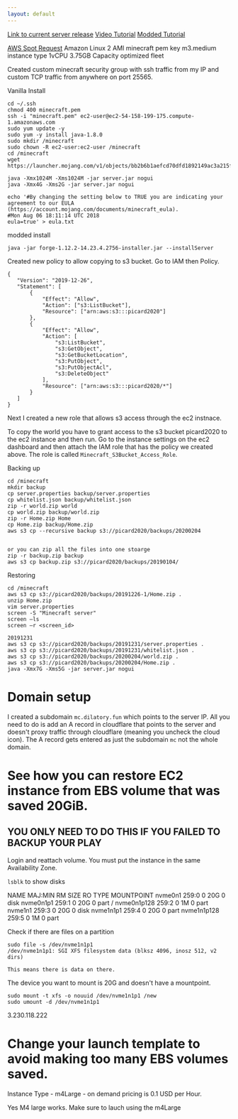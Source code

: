 ```yaml
---
layout: default
---
```



[Link to current server release](https://www.minecraft.net/en-us/download/server)
[Video Tutorial](https://www.youtube.com/watch?v=MScc0spQpmc)
[Modded Tutorial](https://medium.com/exampro/2018-modded-minecraft-server-on-aws-part-1-run-a-modded-minecraft-server-on-aws-ec2-instance-b37290462d8d)



[AWS Spot Request](https://console.aws.amazon.com/ec2sp/v1/spot/launch?region=us-east-1)
Amazon Linux 2 AMI
minecraft pem key
m3.medium instance type
1vCPU 3.75GB
Capacity optimized fleet

Created custom minecraft security group with ssh traffic from my IP and custom TCP traffic from anywhere on port 25565.

Vanilla Install
```
cd ~/.ssh
chmod 400 minecraft.pem
ssh -i "minecraft.pem" ec2-user@ec2-54-158-199-175.compute-1.amazonaws.com
sudo yum update -y
sudo yum -y install java-1.8.0
sudo mkdir /minecraft
sudo chown -R ec2-user:ec2-user /minecraft
cd /minecraft
wget https://launcher.mojang.com/v1/objects/bb2b6b1aefcd70dfd1892149ac3a215f6c636b07/server.jar

java -Xmx1024M -Xms1024M -jar server.jar nogui
java -Xmx4G -Xms2G -jar server.jar nogui

echo '#By changing the setting below to TRUE you are indicating your agreement to our EULA (https://account.mojang.com/documents/minecraft_eula).
#Mon Aug 06 18:11:14 UTC 2018
eula=true' > eula.txt
```

modded install
```
java -jar forge-1.12.2-14.23.4.2756-installer.jar --installServer
```


Created new policy to allow copying to s3 bucket. Go to IAM then Policy.

```
{
   "Version": "2019-12-26",
   "Statement": [
       {
           "Effect": "Allow",
           "Action": ["s3:ListBucket"],
           "Resource": ["arn:aws:s3:::picard2020"]
       },
       {
           "Effect": "Allow",
           "Action": [
               "s3:ListBucket",
               "s3:GetObject",
               "s3:GetBucketLocation",
               "s3:PutObject",
               "s3:PutObjectAcl",
               "s3:DeleteObject"
           ],
           "Resource": ["arn:aws:s3:::picard2020/*"]
       }
   ]
}
```

Next I created a new role that allows s3 access through the ec2 instnace.


To copy the world you have to grant access to the s3 bucket picard2020 to the ec2 instance and then run. Go to the instance settings on the ec2 dashboard and then attach the IAM role that has the policy we created above. The role is called `Minecraft_S3Bucket_Access_Role`.

Backing up
```
cd /minecraft
mkdir backup
cp server.properties backup/server.properties
cp whitelist.json backup/whitelist.json
zip -r world.zip world
cp world.zip backup/world.zip
zip -r Home.zip Home
cp Home.zip backup/Home.zip
aws s3 cp --recursive backup s3://picard2020/backups/20200204


or you can zip all the files into one stoarge
zip -r backup.zip backup
aws s3 cp backup.zip s3://picard2020/backups/20190104/
```

Restoring
```
cd /minecraft
aws s3 cp s3://picard2020/backups/20191226-1/Home.zip .
unzip Home.zip
vim server.properties
screen -S "Minecraft server"
screen –ls
screen –r <screen_id>

20191231
aws s3 cp s3://picard2020/backups/20191231/server.properties .
aws s3 cp s3://picard2020/backups/20191231/whitelist.json .
aws s3 cp s3://picard2020/backups/20200204/world.zip .
aws s3 cp s3://picard2020/backups/20200204/Home.zip .
java -Xmx7G -Xms5G -jar server.jar nogui
```

# Domain setup

I created a subdomain `mc.dilatory.fun` which points to the server IP. All you need to do is add an A record in cloudflare that points to the server and doesn't proxy traffic through cloudflare (meaning you uncheck the cloud icon). The A record gets entered as just the subdomain `mc` not the whole domain.

# See how you can restore EC2 instance from EBS volume that was saved 20GiB.

## YOU ONLY NEED TO DO THIS IF YOU FAILED TO BACKUP YOUR PLAY

Login and reattach volume. You must put the instance in the same Availability Zone.

`lsblk` to show disks

NAME          MAJ:MIN RM SIZE RO TYPE MOUNTPOINT
nvme0n1       259:0    0  20G  0 disk
 nvme0n1p1   259:1    0  20G  0 part /
 nvme0n1p128 259:2    0   1M  0 part
nvme1n1       259:3    0  20G  0 disk
 nvme1n1p1   259:4    0  20G  0 part
 nvme1n1p128 259:5    0   1M  0 part

Check if there are files on a partition
```
sudo file -s /dev/nvme1n1p1
/dev/nvme1n1p1: SGI XFS filesystem data (blksz 4096, inosz 512, v2 dirs)

This means there is data on there.
```

The device you want to mount is 20G and doesn't have a mountpoint.

```
sudo mount -t xfs -o nouuid /dev/nvme1n1p1 /new
sudo umount -d /dev/nvme1n1p1
```

3.230.118.222

# Change your launch template to avoid making too many EBS volumes saved.

Instance Type - m4Large - on demand pricing is 0.1 USD per Hour.

Yes M4 large works. Make sure to lauch using the m4Large
